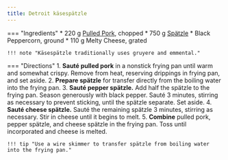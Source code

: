 ```yaml
---
title: Detroit käsespätzle
---
```


=== "Ingredients"
    * 220 g [Pulled Pork](pulled-pork.md), chopped
    * 750 g [Spätzle](../pasta/spaetzle.md)
    * Black Peppercorn, ground
    * 110 g Melty Cheese, grated

    !!! note "Käsespätzle traditionally uses gruyere and emmental."

=== "Directions"
    1. **Sauté pulled pork** in a nonstick frying pan until warm and somewhat crispy. Remove from heat, reserving drippings in frying pan, and set aside.
    2. **Prepare spätzle** for transfer directly from the boiling water into the frying pan.
    3. **Sauté pepper spätzle.** Add half the spätzle to the frying pan. Season generously with black pepper. Sauté 3 minutes, stirring as necessary to prevent sticking, until the spätzle separate. Set aside.
    4. **Sauté cheese spätzle.** Sauté the remaining spätzle 3 minutes, stirring as necessary. Stir in cheese until it begins to melt.
    5. **Combine** pulled pork, pepper spätzle, and cheese spätzle in the frying pan. Toss until incorporated and cheese is melted.

    !!! tip "Use a wire skimmer to transfer spätzle from boiling water into the frying pan."
